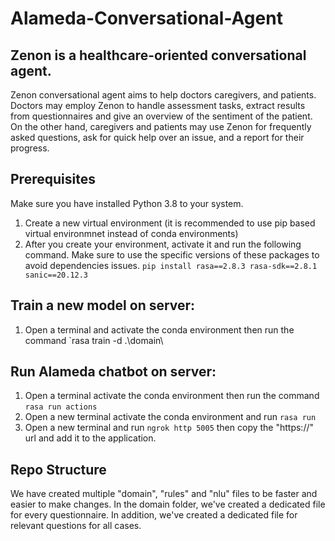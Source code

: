 # Alameda-Conversational-Agent

## Zenon is a healthcare-oriented conversational agent.
Zenon conversational agent aims to help doctors caregivers, and patients. Doctors may employ Zenon to handle assessment tasks, extract results from questionnaires and give an overview of the sentiment of the patient. On the other hand, caregivers and patients may use Zenon for frequently asked questions, ask for quick help over an issue, and a report for their progress.

## Prerequisites
Make sure you have installed Python 3.8 to your system.

1. Create a new virtual environment (it is recommended to use pip based virtual environmnet instead of conda environments)
2. After you create your environment, activate it and run the following command. Make sure to use the specific versions of these packages to avoid dependencies issues.
        ```
        pip install rasa==2.8.3 rasa-sdk==2.8.1 sanic==20.12.3
        ```
## Train a new model on server:
1. Open a terminal and activate the conda environment then run the command `rasa train -d .\domain\

## Run Alameda chatbot on server:
1. Open a terminal activate the conda environment then run the command `rasa run actions`
2. Open a new terminal activate the conda environment and run `rasa run`
3. Open a new terminal and run `ngrok http 5005` then copy the "https://" url and add it to the application.

## Repo Structure
We have created multiple "domain", "rules" and "nlu" files to be faster and easier to make changes. In the domain folder, we've created a dedicated file for every questionnaire. In addition, we've created a dedicated file for relevant questions for all cases.